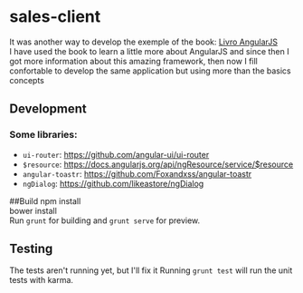 # sales-client

It was another way to develop the exemple of the book: [Livro AngularJS](https://leanpub.com/livro-angularJS)<br>
I have used the book to learn a little more about AngularJS and since then I got more information about this amazing framework, then now I fill confortable to develop the same application but using more than the basics concepts

## Development

### Some libraries:
* `ui-router`: https://github.com/angular-ui/ui-router
* `$resource`: https://docs.angularjs.org/api/ngResource/service/$resource
* `angular-toastr`: https://github.com/Foxandxss/angular-toastr
* `ngDialog`: https://github.com/likeastore/ngDialog

##Build
npm install<br>
bower install<br>
Run `grunt` for building and `grunt serve` for preview.


## Testing
The tests aren't running yet, but I'll fix it
Running `grunt test` will run the unit tests with karma.
